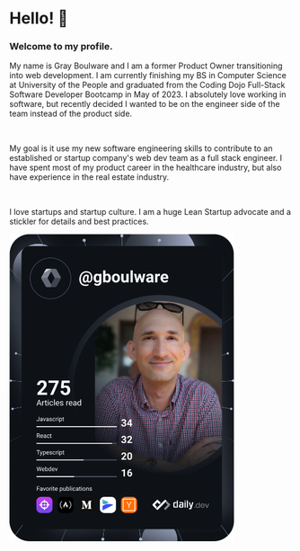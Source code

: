 <h1>Hello! 🤠</h1>

<h3>Welcome to my profile.</h3>
<p>My name is Gray Boulware and I am a former Product Owner transitioning into web development. I am currently finishing my BS in Computer Science at University of the People and graduated from the Coding Dojo Full-Stack Software Developer Bootcamp in May of 2023. I absolutely love working in software, but recently decided I wanted to be on the engineer side of the team instead of the product side.</p>
<br>
<p>My goal is it use my new software engineering skills to contribute to an established or startup company's web dev team as a full stack engineer. I have spent most of my product career in the healthcare industry, but also have experience in the real estate industry.</p>
<br>
<p>I love startups and startup culture. I am a huge Lean Startup advocate and a stickler for details and best practices.</p>

<a href="https://app.daily.dev/GBoulware"><img src="https://github.com/MGBoulware88/MGBoulware88/blob/main/devcard.svg" width="400" alt="Gray Boulware's Dev Card"/></a>

<!--
**MGBoulware88/MGBoulware88** is a ✨ _special_ ✨ repository because its `README.md` (this file) appears on your GitHub profile.

Here are some ideas to get you started:

- 🔭 I’m currently working on ...
- 🌱 I’m currently learning ...
- 👯 I’m looking to collaborate on ...
- 🤔 I’m looking for help with ...
- 💬 Ask me about ...
- 📫 How to reach me: ...
- 😄 Pronouns: ...
- ⚡ Fun fact: ...
-->
